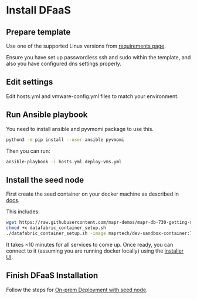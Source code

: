 # Install DFaaS

## Prepare template

Use one of the supported Linux versions from [requirements page](https://docs.ezmeral.hpe.com/datafabric/73/installation/fabric_node_reqs.html).

Ensure you have set up passwordless ssh and sudo within the template, and also you have configured dns settings properly.

## Edit settings

Edit hosts.yml and vmware-config.yml files to match your environment.

## Run Ansible playbook

You need to install ansible and pyvmomi package to use this.

```sh
python3 -m pip install --user ansible pyvmomi
```

Then you can run:

```sh
ansible-playbook -i hosts.yml deploy-vms.yml
```

## Install the seed node

First create the seed container on your docker machine as described in [docs](https://docs.ezmeral.hpe.com/datafabric/73/installation/aws_seed_node_deployment.html).

This includes:

```sh
wget https://raw.githubusercontent.com/mapr-demos/mapr-db-730-getting-started/main/datafabric_container_setup.sh
chmod +x datafabric_container_setup.sh
./datafabric_container_setup.sh -image maprtech/dev-sandbox-container:7.3.0_9.1.1_dfaas
```

It takes ~10 minutes for all services to come up. Once ready, you can connect to it (assuming you are running docker locally) using the [installer UI](https://localhost:8443/app/dfui/#/resources).

## Finish DFaaS Installation

Follow the steps for [On-prem Deployment with seed node](https://docs.ezmeral.hpe.com/datafabric/73/installation/on_prem_seed_node_deployment.html#concept_kg5_cxs_zwb__section_qvy_cpp_hxb).
